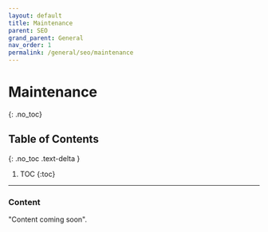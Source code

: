 ```yaml
---
layout: default
title: Maintenance
parent: SEO
grand_parent: General
nav_order: 1
permalink: /general/seo/maintenance
---
```


# Maintenance
{: .no_toc}

## Table of Contents
{: .no_toc .text-delta }

1. TOC
{:toc}
---

### Content
"Content coming soon".